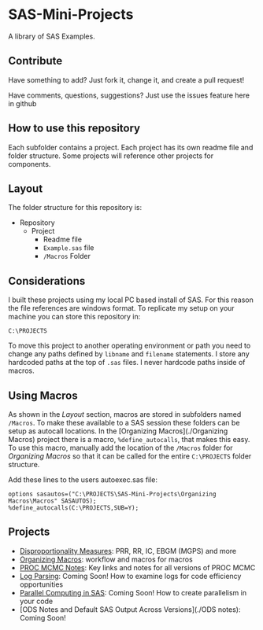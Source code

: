 # SAS-Mini-Projects
A library of SAS Examples.  

## Contribute
Have something to add?  Just fork it, change it, and create a pull request!

Have comments, questions, suggestions? Just use the issues feature here in github

## How to use this repository
Each subfolder contains a project.  Each project has its own readme file and folder structure.  Some projects will reference other projects for components.

## Layout
The folder structure for this repository is:
* Repository
	* Project
		* Readme file
		* `Example.sas` file
		* `/Macros` Folder

## Considerations
I built these projects using my local PC based install of SAS.  For this reason the file references are windows format.  To replicate my setup on your machine you can store this repository in:

```
C:\PROJECTS
```

To move this project to another operating environment or path you need to change any paths defined by `libname` and `filename` statements.  I store any hardcoded paths at the top of `.sas` files.  I never hardcode paths inside of macros.

## Using Macros
As shown in the *Layout* section, macros are stored in subfolders named `/Macros`. To make these available to a SAS session these folders can be setup as autocall locations.  In the [Organizing Macros](./Organizing Macros) project there is a macro, `%define_autocalls`, that makes this easy.  To use this macro, manually add the location of the `/Macros` folder for *Organizing Macros* so that it can be called for the entire `C:\PROJECTS` folder structure.

Add these lines to the users autoexec.sas file:
```sas
options sasautos=("C:\PROJECTS\SAS-Mini-Projects\Organizing Macros\Macros" SASAUTOS);
%define_autocalls(C:\PROJECTS,SUB=Y);
```

## Projects
* [Disproportionality Measures](./Disproportionality%20Measures): PRR, RR, IC, EBGM (MGPS) and more
* [Organizing Macros](./Organizing%20Macros): workflow and macros for macros
* [PROC MCMC Notes](./PROC%20MCMC%20Notes): Key links and notes for all versions of PROC MCMC
* [Log Parsing](./Log%20Parsing): Coming Soon! How to examine logs for code efficiency opportunities
* [Parallel Computing in SAS](./Parallelism): Coming Soon! How to create parallelism in your code
* [ODS Notes and Default SAS Output Across Versions](./ODS notes): Coming Soon!

